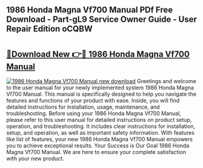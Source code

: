 ## 1986 Honda Magna Vf700 Manual PDf Free Download - Part-gL9 Service Owner Guide - User Repair Edition oCQBW

# <h2><a href="http://bc47699.oget.top/?id=1986+Honda+Magna+Vf700+Manual">🔗Download New 👉🔴 1986 Honda Magna Vf700 Manual</a></h2>

[![1986 Honda Magna Vf700 Manual new download](https://i.imgur.com/5g1atiW.png)](http://bc47699.oget.top/?id=1986+Honda+Magna+Vf700+Manual)
Greetings and welcome to the user manual for your newly implemented system 1986 Honda Magna Vf700 Manual. This manual is specifically designed to help you navigate the features and functions of your product with ease. Inside, you will find detailed instructions for installation, usage, maintenance, and troubleshooting. Before using your 1986 Honda Magna Vf700 Manual, please refer to this user manual for detailed instructions on product setup, operation, and troubleshooting. It includes clear instructions for installation, setup, and operation, as well as important safety information. With features like list of features, your new 1986 Honda Magna Vf700 Manual empowers you to achieve exceptional results. Your Success is Our Goal 1986 Honda Magna Vf700 Manual. We are here to ensure your complete satisfaction with your new product.
